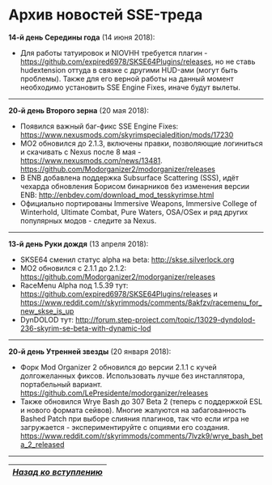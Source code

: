 # Архив новостей SSE-треда

**14-й день Середины года** (14 июня 2018):
+ Для работы татуировок и NIOVHH требуется плагин - https://github.com/expired6978/SKSE64Plugins/releases, но не ставь hudextension оттуда в связке с другими HUD-ами (могут быть проблемы). Также для его верной работы на данный момент необходимо установить SSE Engine Fixes, иначе будут вылеты.

------

**20-й день Второго зерна** (20 мая 2018):
+ Появился важный баг-фикс SSE Engine Fixes: https://www.nexusmods.com/skyrimspecialedition/mods/17230
+ MO2 обновился до 2.1.3, включены правки, позволяющие логиниться и скачивать с Nexus после 8 мая - https://www.nexusmods.com/news/13481. https://github.com/Modorganizer2/modorganizer/releases
+ В ENB добавлена поддержка Subsurface Scattering (SSS), идёт чехарда обновления Борисом бинарников без изменения версии ENB: http://enbdev.com/download_mod_tesskyrimse.html
+ Официально портированы Immersive Weapons, Immersive College of Winterhold, Ultimate Combat, Pure Waters, OSA/OSex и ряд других популярных модов - следите за Nexus.

------

**13-й день Руки дождя** (13 апреля 2018):
+ SKSE64 сменил статус alpha на beta: http://skse.silverlock.org
+ MO2 обновился с 2.1.1 до 2.1.2: https://github.com/Modorganizer2/modorganizer/releases
+ RaceMenu Alpha под 1.5.39 тут: https://github.com/expired6978/SKSE64Plugins/releases и https://www.reddit.com/r/skyrimmods/comments/8akfzv/racemenu_for_new_skse_is_up
+ DynDOLOD тут: http://forum.step-project.com/topic/13029-dyndolod-236-skyrim-se-beta-with-dynamic-lod

------

**20-й день Утренней звезды** (20 января 2018):
+ Форк Mod Organizer 2 обновился до версии 2.1.1 с кучей долгожеланных фиксов. Использовать лучше без инсталлятора, портабельный вариант. https://github.com/LePresidente/modorganizer/releases
+ Также обновился Wrye Bash до 307 Beta 2 (теперь с поддержкой ESL и нового формата сейвов). Многие жалуются на забагованность Bashed Patch при выборе слияния плагинов, так что если игра не загружается - экспериментируйте с опциями его создания. https://www.reddit.com/r/skyrimmods/comments/7lvzk9/wrye_bash_beta_2_released

------

|[*Назад ко вступлению*](../00_Вступление.md)|
|:---:|
